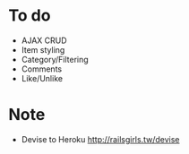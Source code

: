 # To do

* AJAX CRUD
* Item styling
* Category/Filtering
* Comments
* Like/Unlike


# Note
* Devise to Heroku
http://railsgirls.tw/devise



